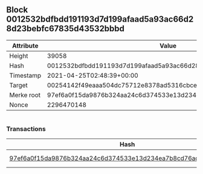 ## Block 0012532bdfbdd191193d7d199afaad5a93ac66d28d23bebfc67835d43532bbbd

Attribute | Value
--- | ---
Height | 39058
Hash | 0012532bdfbdd191193d7d199afaad5a93ac66d28d23bebfc67835d43532bbbd
Timestamp | 2021-04-25T02:48:39+00:00
Target | 00254142f49eaaa504dc75712e8378ad5316cbcead634704b3734b6271167cc4
Merke root | 97ef6a0f15da9876b324aa24c6d374533e13d234ea7b8cd76ac2f3f266b483ea
Nonce | 2296470148

```

```

### Transactions

Hash | Amount
--- | ---
[97ef6a0f15da9876b324aa24c6d374533e13d234ea7b8cd76ac2f3f266b483ea](97ef6a0f15da9876b324aa24c6d374533e13d234ea7b8cd76ac2f3f266b483ea.md) | 10.00000000 SKEPTI 
